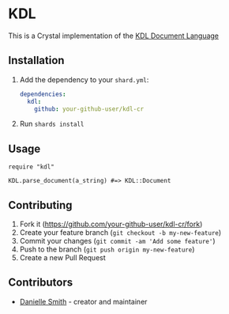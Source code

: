# KDL

This is a Crystal implementation of the [KDL Document Language](https://kdl.dev/)

## Installation

1. Add the dependency to your `shard.yml`:

   ```yaml
   dependencies:
     kdl:
       github: your-github-user/kdl-cr
   ```

2. Run `shards install`

## Usage

```crystal
require "kdl"

KDL.parse_document(a_string) #=> KDL::Document
```

## Contributing

1. Fork it (<https://github.com/your-github-user/kdl-cr/fork>)
2. Create your feature branch (`git checkout -b my-new-feature`)
3. Commit your changes (`git commit -am 'Add some feature'`)
4. Push to the branch (`git push origin my-new-feature`)
5. Create a new Pull Request

## Contributors

- [Danielle Smith](https://github.com/your-github-user) - creator and maintainer
